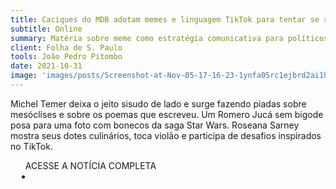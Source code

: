 ```yaml
---
title: Caciques do MDB adotam memes e linguagem TikTok para tentar se reinventar; veja vídeo
subtitle: Online
summary: Matéria sobre meme como estratégia comunicativa para políticos
client: Folha de S. Paulo
tools: João Pedro Pitombo
date: 2021-10-31
image: 'images/posts/Screenshot-at-Nov-05-17-16-23-1ynfa05rc1ejbrd2ai1hcor1fq2uq1hm80w3uwitc9k4.png'
---
```


Michel Temer deixa o jeito sisudo de lado e surge fazendo piadas sobre mesóclises e sobre os poemas que escreveu. Um Romero Jucá sem bigode posa para uma foto com bonecos da saga Star Wars. Roseana Sarney mostra seus dotes culinários, toca violão e participa de desafios inspirados no TikTok.

<div class="post__share"><ul class="share__list list-reset">ACESSE A NOTÍCIA COMPLETA<li class="share__item" style="margin-left: 10px"><a class="share__link share__facebook" style="background: #fa5657" href="https://www1.folha.uol.com.br/poder/2021/10/caciques-do-mdb-adotam-memes-e-linguagem-tiktok-para-tentar-se-reinventar-veja-video.shtml 
onclick=window.open(this.href, 'pop-up', 'left=20,top=20,width=500,height=500,toolbar=1,resizable=0'); return false;" title="Link" rel="nofollow"><i class="fa-solid fa-link"></i></a></li></ul></div>
<!-- <div class="gallery-box"><div class="gallery"><img src="/clipping/images/example-1.jpg" loading="lazy" alt="Project"><img src="/clipping/images/example-2.jpg" loading="lazy" alt="Project"></div><em>Gallery / <a href="https://www.freepik.com/" target="_blank">Freepic</a></em></div> -->